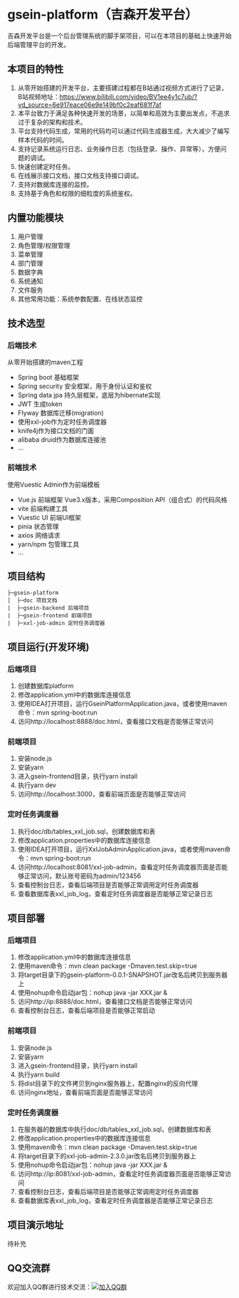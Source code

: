 # gsein-platform（吉森开发平台）
吉森开发平台是一个后台管理系统的脚手架项目，可以在本项目的基础上快速开始后端管理平台的开发。

## 本项目的特性
1. 从零开始搭建的开发平台，主要搭建过程都在B站通过视频方式进行了记录，B站视频地址：https://www.bilibili.com/video/BV1ee4y1c7ub/?vd_source=6e917eace06e9e149bf0c2eaf681f7af
2. 本平台致力于满足各种快速开发的场景，以简单和高效为主要出发点，不追求过于复杂的架构和技术。
3. 平台支持代码生成，常用的代码均可以通过代码生成器生成，大大减少了编写样本代码的时间。
4. 支持记录系统运行日志、业务操作日志（包括登录、操作、异常等），方便问题的调试。
5. 快速创建定时任务。
6. 在线展示接口文档，接口文档支持接口调试。
7. 支持对数据库连接的监控。
8. 支持基于角色和权限的细粒度的系统鉴权。

## 内置功能模块
1. 用户管理
2. 角色管理/权限管理
3. 菜单管理
4. 部门管理
5. 数据字典
6. 系统通知
7. 文件服务
8. 其他常用功能：系统参数配置、在线状态监控

## 技术选型
### 后端技术
从零开始搭建的maven工程
- Spring boot 基础框架
- Spring security 安全框架，用于身份认证和鉴权
- Spring data jpa 持久层框架，底层为hibernate实现
- JWT 生成token
- Flyway 数据库迁移(migration)
- 使用xxl-job作为定时任务调度器
- knife4j作为接口文档的门面
- alibaba druid作为数据库连接池
- ...

### 前端技术
使用Vuestic Admin作为前端模板
- Vue.js 前端框架 Vue3.x版本，采用Composition API（组合式）的代码风格
- vite 前端构建工具
- Vuestic UI 前端UI框架
- pinia 状态管理
- axios 网络请求
- yarn/npm 包管理工具
- ...

## 项目结构
```
├─gsein-platform
│  ├─doc 项目文档
|  ├─gsein-backend 后端项目
|  ├─gsein-frontend 前端项目
|  ├─xxl-job-admin 定时任务调度器
```

## 项目运行(开发环境)
### 后端项目
1. 创建数据库platform
2. 修改application.yml中的数据库连接信息
3. 使用IDEA打开项目，运行GseinPlatformApplication.java，或者使用maven命令：mvn spring-boot:run
4. 访问http://localhost:8888/doc.html，查看接口文档是否能够正常访问

### 前端项目
1. 安装node.js
2. 安装yarn
3. 进入gsein-frontend目录，执行yarn install
4. 执行yarn dev
5. 访问http://localhost:3000，查看前端页面是否能够正常访问

### 定时任务调度器
1. 执行doc/db/tables_xxl_job.sql，创建数据库和表
2. 修改application.properties中的数据库连接信息
3. 使用IDEA打开项目，运行XxlJobAdminApplication.java，或者使用maven命令：mvn spring-boot:run
4. 访问http://localhost:8081/xxl-job-admin，查看定时任务调度器页面是否能够正常访问，默认账号密码为admin/123456
5. 查看控制台日志，查看后端项目是否能够正常调用定时任务调度器
6. 查看数据库表xxl_job_log，查看定时任务调度器是否能够正常记录日志

## 项目部署
### 后端项目
1. 修改application.yml中的数据库连接信息
2. 使用maven命令：mvn clean package -Dmaven.test.skip=true
3. 将target目录下的gsein-platform-0.0.1-SNAPSHOT.jar改名后拷贝到服务器上
4. 使用nohup命令启动jar包：nohup java -jar XXX.jar &
5. 访问http://ip:8888/doc.html，查看接口文档是否能够正常访问
6. 查看控制台日志，查看后端项目是否能够正常启动

### 前端项目
1. 安装node.js
2. 安装yarn
3. 进入gsein-frontend目录，执行yarn install
4. 执行yarn build
5. 将dist目录下的文件拷贝到nginx服务器上，配置nginx的反向代理
6. 访问nginx地址，查看前端页面是否能够正常访问

### 定时任务调度器
1. 在服务器的数据库中执行doc/db/tables_xxl_job.sql，创建数据库和表
2. 修改application.properties中的数据库连接信息
3. 使用maven命令：mvn clean package -Dmaven.test.skip=true
4. 将target目录下的xxl-job-admin-2.3.0.jar改名后拷贝到服务器上
5. 使用nohup命令启动jar包：nohup java -jar XXX.jar &
6. 访问http://ip:8081/xxl-job-admin，查看定时任务调度器页面是否能够正常访问
7. 查看控制台日志，查看后端项目是否能够正常调用定时任务调度器
8. 查看数据库表xxl_job_log，查看定时任务调度器是否能够正常记录日志

## 项目演示地址
待补充



## QQ交流群
欢迎加入QQ群进行技术交流：[![加入QQ群](https://img.shields.io/badge/763122883-blue.svg)](https://jq.qq.com/?_wv=1027&k=GfZCRmow)

